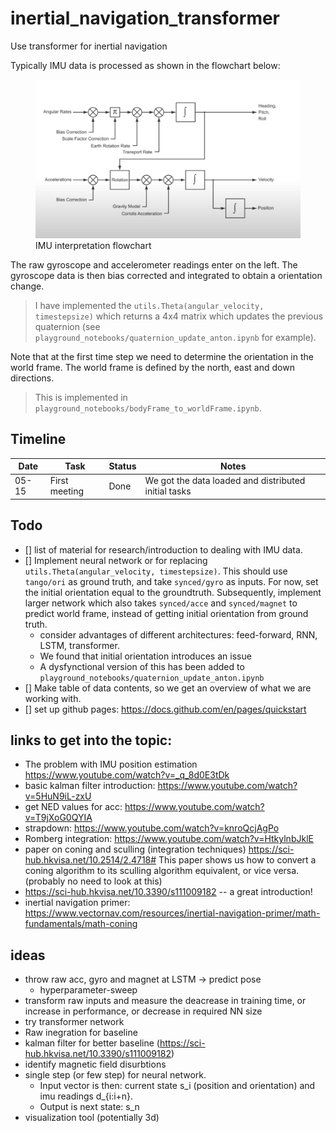 # inertial_navigation_transformer
Use transformer for inertial navigation

Typically IMU data is processed as shown in the flowchart below:


<figure>
  <img src="https://github.com/tonton-golio/inertial_navigation_transformer/blob/main/assets/IMU_interpretation_flowchart.png?raw=true" alt="IMU interpretation flowchart">
  <figcaption>IMU interpretation flowchart</figcaption>
</figure>



The raw gyroscope and accelerometer readings enter on the left. The gyroscope data is then bias corrected and integrated to obtain a orientation change. 
> I have implemented the `utils.Theta(angular_velocity, timestepsize)` which returns a 4x4 matrix which updates the previous quaternion (see `playground_notebooks/quaternion_update_anton.ipynb` for example).

Note that at the first time step we need to determine the orientation in the world frame. The world frame is defined by the north, east and down directions.
> This is implemented in `playground_notebooks/bodyFrame_to_worldFrame.ipynb`.


## Timeline
| Date | Task | Status | Notes |
| --- | --- | --- | --- |
| 05-15 | First meeting | Done | We got the data loaded and distributed initial tasks |





## Todo
- [] list of material for research/introduction to dealing with IMU data.
- [] Implement neural network or for replacing `utils.Theta(angular_velocity, timestepsize)`. This should use `tango/ori` as ground truth, and take `synced/gyro` as inputs. For now, set the initial orientation equal to the groundtruth. Subsequently, implement larger network which also takes `synced/acce` and `synced/magnet` to predict world frame, instead of getting initial orientation from ground truth.
    * consider advantages of different architectures: feed-forward, RNN, LSTM, transformer.
    * We found that initial orientation introduces an issue
    * A dysfynctional version of this has been added to `playground_notebooks/quaternion_update_anton.ipynb`
- [] Make table of data contents, so we get an overview of what we are working with.
- [] set up github pages: https://docs.github.com/en/pages/quickstart



## links to get into the topic:
* The problem with IMU position estimation https://www.youtube.com/watch?v=_q_8d0E3tDk
* basic kalman filter introduction: https://www.youtube.com/watch?v=5HuN9iL-zxU
* get NED values for acc: https://www.youtube.com/watch?v=T9jXoG0QYIA
* strapdown: https://www.youtube.com/watch?v=knroQcjAgPo
* Romberg integration: https://www.youtube.com/watch?v=HtkylnbJklE
* paper on coning and sculling (integration techniques) https://sci-hub.hkvisa.net/10.2514/2.4718# This paper shows us how to convert a coning algorithm to its sculling algorithm equivalent, or vice versa. (probably no need to look at this)
* https://sci-hub.hkvisa.net/10.3390/s111009182 -- a great introduction!
* inertial navigation primer: https://www.vectornav.com/resources/inertial-navigation-primer/math-fundamentals/math-coning


## ideas
* throw raw acc, gyro and magnet at LSTM -> predict pose
  * hyperparameter-sweep
* transform raw inputs and measure the deacrease in training time, or increase in performance, or decrease in required NN size
* try transformer network
* Raw inegration for baseline
* kalman filter for better baseline (https://sci-hub.hkvisa.net/10.3390/s111009182)
* identify magnetic field disurbtions 
* single step (or few step) for neural network. 
  - Input vector is then: current state s_i (position and orientation) and imu readings d_{i:i+n}. 
  - Output is next state: s_n
* visualization tool (potentially 3d)
